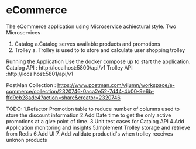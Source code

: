 # eCommerce
The eCommerce application using Microservice achiectural style.
Two Microservices
1. Catalog
  a.Catalog serves available products and promotions   
3. Trolley
  a. Trolley is used to to store and calculate user shopping trolley   


Running the Application
  Use the docker compose up to start the application.
  Catalog API : http://localhost:5800/api/v1
  Trolley API :http://localhost:5801/api/v1

PostMan Collection : https://www.postman.com/vijumn/workspace/e-commerce/collection/2320746-0aca2e52-7d44-4b00-9e6b-ffd9cb28ade4?action=share&creator=2320746




TODO:
1.Refactor Promotion table to reduce number of columns used to store the  discount information
2.Add Date time  to get the only active promotions at a give point of time.
3.Unit test cases for Catalog API
4.Add Application monitoring and insights
5.Implement Trolley storage and retrieve from Redis
6.Add UI
7. Add validate productid's when trolley receives unknon products


   
